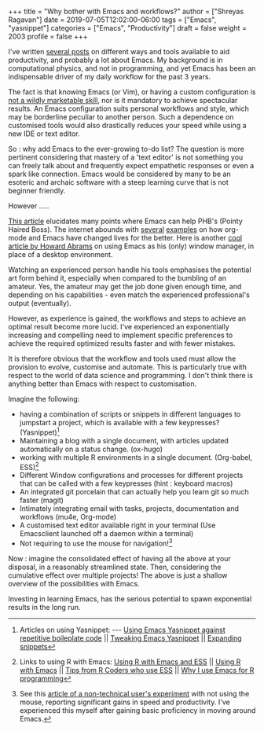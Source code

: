+++
title = "Why bother with Emacs and workflows?"
author = ["Shreyas Ragavan"]
date = 2019-07-05T12:02:00-06:00
tags = ["Emacs", "yasnippet"]
categories = ["Emacs", "Productivity"]
draft = false
weight = 2003
profile = false
+++

I've written [several posts](http://localhost:1313/categories/emacs/) on different ways and tools available to aid productivity, and probably a lot about Emacs. My background is in computational physics, and not in programming, and yet Emacs has been an indispensable driver of my daily workflow for the past 3 years.

The fact is that knowing Emacs (or Vim), or having a custom configuration is [not a wildly marketable skill](https://www.reddit.com/r/emacs/comments/9ghpb4/was%5Fanyone%5Fever%5Fimpressed%5Fby%5Fyour%5Femacs%5Fskills/), nor is it mandatory to achieve spectacular results. An Emacs configuration suits personal workflows and style, which may be borderline peculiar to another person. Such a dependence on customised tools would also drastically reduces your speed while using a new IDE or text editor.

So : why add Emacs to the ever-growing to-do list? The question is more pertinent considering that mastery of a 'text editor' is not something you can freely talk about and frequently expect empathetic responses or even a spark like connection. Emacs would be considered by many to be an esoteric and archaic software with a steep learning curve that is not beginner friendly.

However .....

[This article](https://blog.fugue.co/2015-11-11-guide-to-emacs.html) elucidates many points where Emacs can help PHB's (Pointy Haired Boss). The internet abounds with [several](https://news.ycombinator.com/item?id=11386590) [examples](https://news.ycombinator.com/item?id=6094610) on how org-mode and Emacs have changed lives for the better. Here is another [cool article by Howard Abrams](http://www.howardism.org/Technical/Emacs/new-window-manager.html) on using Emacs as his (only) window manager, in place of a desktop environment.

Watching an experienced person handle his tools emphasises the potential art form behind it, especially when compared to the bumbling of an amateur. Yes, the amateur may get the job done given enough time, and depending on his capabilities - even match the experienced professional's output (eventually).

However, as experience is gained, the workflows and steps to achieve an optimal result become more lucid. I've experienced an exponentially increasing and compelling need to implement specific preferences to achieve the required optimized results faster and with fewer mistakes.

It is therefore obvious that the workflow and tools used must allow the provision to evolve, customise and automate. This is particularly true with respect to the world of data science and programming. I don't think there is anything better than Emacs with respect to customisation.

Imagine the following:

-   having a combination of scripts or snippets in different languages to jumpstart a project, which is available with a few keypresses? (Yasnippet)[^fn:1]
-   Maintaining a blog with a single document, with articles updated automatically on a status change. (ox-hugo)
-   working with multiple R environments in a single document. (Org-babel, ESS)[^fn:2]
-   Different Window configurations and processes for different projects that can be called with a few keypresses (hint : keyboard macros)
-   An integrated git porcelain that can actually help you learn git so much faster (magit)
-   Intimately integrating email with tasks, projects, documentation and workflows (mu4e, Org-mode)
-   A customised text editor available right in your terminal (Use Emacsclient launched off a daemon within a terminal)
-   Not requiring to use the mouse for navigation![^fn:3]

Now : imagine the consolidated effect of having all the above at your disposal, in a reasonably streamlined state. Then, considering the cumulative effect over multiple projects! The above is just a shallow overview of the possibilities with Emacs.

Investing in learning Emacs, has the serious potential to spawn exponential results in the long run.

[^fn:1]: Articles on using Yasnippet: --- [Using Emacs Yasnippet against repetitive boileplate code](http://blog.refu.co/?p=1355) || [Tweaking Emacs Yasnippet](https://jpace.wordpress.com/2012/10/20/tweaking-emacs-snippets/) || [Expanding snippets](https://joaotavora.github.io/yasnippet/snippet-expansion.html)
[^fn:2]: Links to using R with Emacs: [Using R with Emacs and ESS](https://www.r-bloggers.com/using-r-with-emacs-and-ess/) || [Using R with Emacs](https://lucidmanager.org/using-r-with-emacs/) || [Tips from R Coders who use ESS](https://www.reddit.com/r/emacs/comments/8gr6jt/looking%5Ffor%5Ftips%5Ffrom%5Fr%5Fcoders%5Fwho%5Fuse%5Fess/) || [Why I use Emacs for R programming](https://thescientificshrimper.wordpress.com/2018/12/12/soapbox-rant-why-i-use-emacs-for-r-programming/)
[^fn:3]: See this [article of a non-technical user's experiment](http://rss.slashdot.org/~r/Slashdot/slashdot/~3/7iykh9HdS5U/i-stopped-using-a-computer-mouse-for-a-week-and-it-was-amazing) with not using the mouse, reporting significant gains in speed and productivity. I've experienced this myself after gaining basic proficiency in moving around Emacs.
